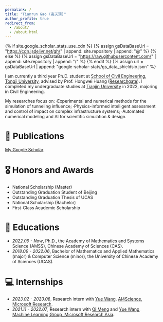 ```yaml
---
permalink: /
title: "Tianrun Gao (高天润)"
author_profile: true
redirect_from: 
  - /about/
  - /about.html
---
```


{% if site.google_scholar_stats_use_cdn %}
{% assign gsDataBaseUrl = "https://cdn.jsdelivr.net/gh/" | append: site.repository | append: "@" %}
{% else %}
{% assign gsDataBaseUrl = "https://raw.githubusercontent.com/" | append: site.repository | append: "/" %}
{% endif %}
{% assign url = gsDataBaseUrl | append: "google-scholar-stats/gs_data_shieldsio.json" %}

<span class='anchor' id='about-me'></span>

I am currently a third year Ph.D. student at [School of Civil Engineering, Tongji University](https://civileng.tongji.edu.cn/main.htm), advised by Prof. Hongwei Huang ([Researchgate](https://www.researchgate.net/profile/H-Huang-4)). I completed my undergraduate studies at [Tianjin University](https://www.tju.edu.cn/index.htm) in 2022, majoring in Civil Engineering. 

My researches focus on: 
·Experimental and numerical methods for the simulation of tunneling influence;
·Physics-informed intelligent assessment and control of impact on complex infrastructure systems;
·Automated numerical modeling and AI for scientific simulation & design.

# 📝 Publications
[My Google Scholar](https://scholar.google.com/citations?user=TcyZu_8AAAAJ&hl=zh-CN)

# 🎖 Honors and Awards
- National Scholarship (Master)
- Outstanding Graduation Student of Beijing
- Outstanding Graduation Thesis of UCAS
- National Scholarship (Bachelor)
- First-Class Academic Scholarship

# 📖 Educations
- *2022.09 - Now*, Ph.D., the Academy of Mathematics and Systems Science (AMSS), Chinese Academy of Sciences (CAS).
- *2018.09 - 2022.06*, Bachelor of Mathematics and Applied Mathematics (major) & Computer Science (minor), the University of Chinese Academy of Sciences (UCAS).

<!-- # 💬 Invited Talks
- *2021.06*, Lorem ipsum dolor sit amet, consectetur adipiscing elit. Vivamus ornare aliquet ipsum, ac tempus justo dapibus sit amet. 
- *2021.03*, Lorem ipsum dolor sit amet, consectetur adipiscing elit. Vivamus ornare aliquet ipsum, ac tempus justo dapibus sit amet.  \| [\[video\]](https://github.com/) -->

# 💻 Internships
- *2023.02 - 2023.08*, Research intern with [Yue Wang](https://www.microsoft.com/en-us/research/people/yuwang5/), [AI4Science, Microsoft Research](https://www.microsoft.com/en-us/research/lab/microsoft-research-ai4science/).
- *2021.11 - 2022.07*, Research intern with [Qi Meng](https://scholar.google.co.jp/citations?user=t-z3K34AAAAJ&hl=en) and [Yue Wang](https://www.microsoft.com/en-us/research/people/yuwang5/), [Machine Learning Group, Microsoft Research Asia](https://www.microsoft.com/en-us/research/lab/microsoft-research-asia/).
